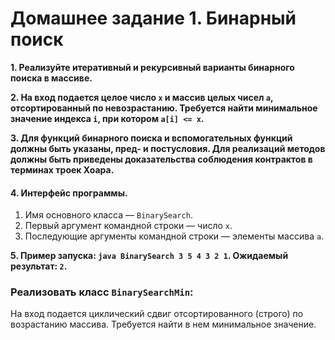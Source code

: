 # Домашнее задание 1. Бинарный поиск

**1. Реализуйте итеративный и рекурсивный варианты бинарного поиска в массиве.**

**2. На вход подается целое число `x` и массив целых чисел `a`, отсортированный по невозрастанию. Требуется найти минимальное значение индекса `i`, при котором `a[i] <= x`.**

**3. Для функций бинарного поиска и вспомогательных функций должны быть указаны, пред- и постусловия. Для реализаций методов должны быть приведены доказательства соблюдения контрактов в терминах троек Хоара.**
#### 4. Интерфейс программы.
  1) Имя основного класса — `BinarySearch`.
  2) Первый аргумент командной строки — число `x`.
  3) Последующие аргументы командной строки — элементы массива `a`.
 
**5. Пример запуска: `java BinarySearch 3 5 4 3 2 1`. Ожидаемый результат: `2`.**

### Реализовать класс `BinarySearchMin`:
  На вход подается циклический сдвиг отсортированного (строго) по возрастанию массива. Требуется найти в нем минимальное значение.
